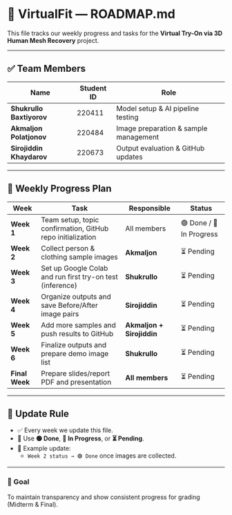 # 📌 VirtualFit — ROADMAP.md

This file tracks our weekly progress and tasks for the **Virtual Try-On via 3D Human Mesh Recovery** project.

---

## ✅ Team Members
| Name | Student ID | Role |
|------|-----------|------|
| **Shukrullo Baxtiyorov** | 220411 | Model setup & AI pipeline testing |
| **Akmaljon Polatjonov** | 220484 | Image preparation & sample management |
| **Sirojiddin Khaydarov** | 220673 | Output evaluation & GitHub updates |

---

## 📆 Weekly Progress Plan

| Week | Task | Responsible | Status |
|------|------|------------|--------|
| **Week 1** | Team setup, topic confirmation, GitHub repo initialization | All members | 🟢 Done / 🔄 In Progress |
| **Week 2** | Collect person & clothing sample images | **Akmaljon** | ⏳ Pending |
| **Week 3** | Set up Google Colab and run first try-on test (inference) | **Shukrullo** | ⏳ Pending |
| **Week 4** | Organize outputs and save Before/After image pairs | **Sirojiddin** | ⏳ Pending |
| **Week 5** | Add more samples and push results to GitHub | **Akmaljon + Sirojiddin** | ⏳ Pending |
| **Week 6** | Finalize outputs and prepare demo image list | **Shukrullo** | ⏳ Pending |
| **Final Week** | Prepare slides/report PDF and presentation | **All members** | ⏳ Pending |

---

## 🔁 Update Rule

- ✅ Every week we update this file.
- 🔹 Use **🟢 Done**, **🔄 In Progress**, or **⏳ Pending**.
- 🔹 Example update:
  - `Week 2 status → 🟢 Done` once images are collected.

---

### 🎯 Goal
To maintain transparency and show consistent progress for grading (Midterm & Final).

